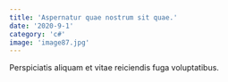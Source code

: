 ```yaml
---
title: 'Aspernatur quae nostrum sit quae.'
date: '2020-9-1'
category: 'c#'
image: 'image87.jpg'
---
```


Perspiciatis aliquam et vitae reiciendis fuga voluptatibus.
